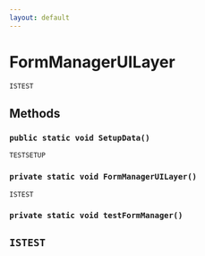 ```yaml
---
layout: default
---
```

# FormManagerUILayer

`ISTEST`
## Methods
### `public static void SetupData()`

`TESTSETUP`
### `private static void FormManagerUILayer()`

`ISTEST`
### `private static void testFormManager()`

`ISTEST`
---
